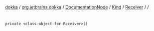 [dokka](../../../../../index.md) / [org.jetbrains.dokka](../../../../index.md) / [DocumentationNode](../../../index.md) / [Kind](../../index.md) / [Receiver](../index.md) / [<class-object-for-Receiver>](index.md) / [<init>](_init_.md)

# <init>

```
private <class-object-for-Receiver>()
```
